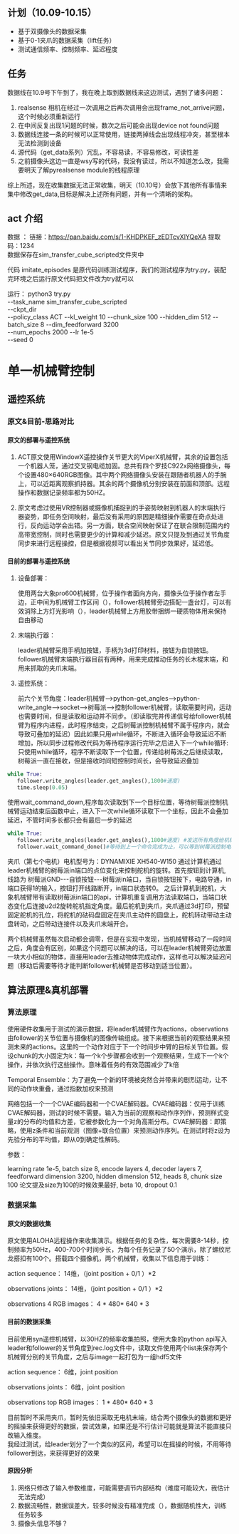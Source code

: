 ## 计划（10.09-10.15）
- 基于双摄像头的数据采集
- 基于0-1夹爪的数据采集（lift任务）
- 测试通信频率、控制频率、延迟程度
## 任务
数据线在10.9号下午到了，我在晚上取到数据线来这边测试，遇到了诸多问题：
1. realsense 相机在经过一次调用之后再次调用会出现frame_not_arrive问题，这个时候必须重新运行
2. 在中间反复出现1问题的时候，数次之后可能会出现device not found问题
3. 数据线连接一条的时候可以正常使用，链接两掉线会出现线程冲突，甚至根本无法检测到设备
4. 源代码（get_data系列）冗乱，不容易读，不容易修改，可读性差
5. 之前摄像头这边一直是wsy写的代码，我没有读过，所以不知道怎么改，我需要明天了解pyrealsense module的线程原理
   
综上所述，现在收集数据无法正常收集，明天（10.10号）会放下其他所有事情来集中修改get_data,目标是解决上述所有问题，并有一个清晰的架构。


## act 介绍
数据 ： 链接：https://pan.baidu.com/s/1-KHDPKEF_zEDTcvXlYQeXA 
提取码：1234\
数据保存在sim_transfer_cube_scripted文件夹中

代码 imitate_episodes 是原代码训练测试程序，我们的测试程序为try.py，装配完环境之后运行原文代码把文件改为try就可以

运行：
python3 try.py \
--task_name sim_transfer_cube_scripted \
--ckpt_dir <ckpt dir> \
--policy_class ACT --kl_weight 10 --chunk_size 100 --hidden_dim 512 --batch_size 8 --dim_feedforward 3200 \
--num_epochs 2000  --lr 1e-5 \
--seed 0
# 单一机械臂控制
## 遥控系统 
### 原文&目前-思路对比
#### 原文的部署与遥控系统
1. ACT原文使用WindowX遥控操作关节更大的ViperX机械臂，其余的设置包括一个机器人笼，通过交叉钢电缆加固。总共有四个罗技C922x网络摄像头，每个设置480×640RGB图像。其中两个网络摄像头安装在跟随者机器人的手腕上，可以近距离观察抓持器。其余的两个摄像机分别安装在前面和顶部。远程操作和数据记录频率都为50HZ。

2. 原文考虑过使用VR控制器或摄像机捕捉到的手姿势映射到机器人的末端执行器姿势，即任务空间映射，最后没有采用的原因是精细操作需要在奇点处进行，反向运动学会出错。另一方面，联合空间映射保证了在联合限制范围内的高带宽控制，同时也需要更少的计算和减少延迟。原文只提及到通过关节角度同步来进行远程操控，但是根据视频可以看出关节同步效果好，延迟低。
#### 目前的部署与遥控系统
1. 设备部署：
   
    使用两台大象pro600机械臂，位于操作者面向方向，摄像头位于操作者左手边，正中间为机械臂工作区间（），follower机械臂旁边搭配一盏台灯，可以有效消除上方灯光影响（），leader机械臂上方用胶带捆绑一硬质物体用来保持自由移动
2. 末端执行器：
   
   leader机械臂采用手柄加按钮，手柄为3d打印材料，按钮为自锁按钮。follower机械臂末端执行器目前有两种，用来完成推动任务的长木棍末端，和用来抓取的夹爪末端。
   
3. 遥控系统：
   
   前六个关节角度：leader机械臂-->python-get_angles-->python-write_angle-->socket-->树莓派-->控制follower机械臂，读取需要时间，运动也需要时间，但是读取和运动并不同步。（即读取完并传递信号给follower机械臂为程序内进程，此时程序结束，之后树莓派控制机械臂不属于程序内，就会导致可叠加的延迟）因此如果只用while循环，不断进入循环会导致延迟不断增加，所以同步过程修改代码为等待程序运行完毕之后进入下一个while循环: \
只使用while循环，程序不断读取下一个位置，传递给树莓派之后继续读取，树莓派一直在接收，但是接收时间短控制时间长，会导致延迟叠加
```python
while True: 
   follower.write_angles(leader.get_angles(),1800#速度) 
   time.sleep(0.05)
```
使用wait_command_down,程序每次读取到下一个目标位置，等待树莓派控制机械臂运动结束后函数中止，进入下一次while循环读取下一个坐标，因此不会叠加延迟，不管时间多长都只会有最后一步的延迟
```python
while True: 
   follower.write_angles(leader.get_angles(),1800#速度) #发送所有角度给机械臂所有关节
   follower.wait_command_done()#等待到上一个命令完成为止，可以等到树莓派控制电机运动完毕
```
   夹爪（第七个电机）电机型号为：DYNAMIXIE XH540-W150 通过计算机通过leader机械臂的树莓派in端口的点位变化来控制舵机的旋转。首先按钮到计算机,线路为 树莓派GND---自锁按钮---树莓派in端口，当自锁按钮按下，电路导通，in端口获得1的输入，按钮打开线路断开，in端口状态转0。 之后计算机到舵机，大象机械臂带有读取树莓派in端口的api，计算机重复调用方法读取端口，当端口状态变化后连接u2d2旋转舵机指定角度。最后舵机到夹爪，夹爪通过3d打印，预留固定舵机的孔位，将舵机的砝码盘固定在夹爪主动件的圆盘上，舵机转动带动主动盘转动，之后带动连接件以及夹爪末端开合。

两个机械臂虽然每次启动都会调零，但是在实现中发现，当机械臂移动了一段时间之后，角度会有区别，如果这个问题可以解决的话，可以在leader机械臂旁边放置一块大小相似的物体，直接用leader去推动物体完成动作，这样也可以解决延迟问题（移动后需要等待才能判断follower机械臂是否移动到适当位置）。

## 算法原理&真机部署
### 算法原理
使用硬件收集用于测试的演示数据，将leader机械臂作为actions，observations由follower的关节位置与摄像机的图像传输组成。接下来根据当前的观察结果来预测未来的actions。这里的一个动作对应于下一个时间步中臂的目标关节位置。假设chunk的大小固定为k：每一个k个步骤都会收到一个观察结果，生成下一个k个操作，并依次执行这些操作。意味着任务的有效范围减少了k倍

Temporal Ensemble：为了避免一个新的环境被突然合并带来的剧烈运动，让不同的动作块重叠，通过指数加权来预测

网络包括一个一个CVAE编码器和一个CVAE解码器。CVAE编码器：仅用于训练CVAE解码器，测试的时候不需要。输入为当前的观察和动作序列作，预测样式变量z的分布的均值和方差，它被参数化为一个对角高斯分布。CVAE解码器：即策略，使用z条件和当前观测（图像+联合位置）来预测动作序列。在测试时将z设为先验分布的平均值，即从0到确定性解码。

参数：

learning rate 1e-5, batch size 8, encode layers 4, decoder layers 7, feedforward dimension 3200, hidden dimension 512, heads 8, chunk size 100 论文提及size为100的时候效果最好, beta 10, dropout 0.1
### 数据采集
#### 原文的数据收集
原文使用ALOHA远程操作来收集演示。根据任务的复杂性，每次需要8-14秒，控制频率为50Hz，400-700个时间步长，为每个任务记录了50个演示，除了螺纹尼龙搭扣有100个。搭载四个摄像机，两个机械臂，收集以下信息用于训练：

action sequence： 14维，（joint position + 0/1 ）*2

observations joints： 14维，（joint position + 0/1 ）*2

observations 4 RGB images： 4 * 480* 640 * 3
#### 目前的数据采集
目前使用syn遥控机械臂，以30HZ的频率收集拍照，使用大象的python api写入leader和follower的关节角度到rec.log文件中，读取文件使用两个list来保存两个机械臂分别的关节角度，之后与image一起打包为一组hdf5文件

action sequence： 6维，joint position

observations joints： 6维，joint position

observations top RGB images： 1 * 480* 640 * 3

目前暂时不采用夹爪，暂时先依旧采取无电机末端，结合两个摄像头的数据和更好的摇操来获得更好的数据，尝试效果，如果还是不行估计可能就是算法不能直接只改输入维度。\
我经过测试，给leader划分了一个类似的区间，希望可以在摇操的时候，不用等待follower到达，来获得更好的效果

#### 原因分析
1. 网络只修改了输入参数维度，可能需要调节内部结构（难度可能较大，我估计无法完成）
2. 数据流畅性，数据误差大，较多时候没有精准完成（），数据随机性大，训练任务较多
3. 摄像头信息不够？


